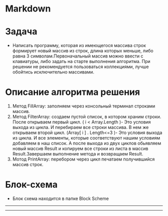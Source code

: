 
# **Markdown**
# **Задача**

* Написать программу, которая из имеющегося массива строк формирует новый массив из строк, длина которых меньше, либо равна 3 символам.Первоначальный массив можно ввести с клавиатуры, либо задать на старте выполнения алгоритма. При решении не рекомендуется пользоваться коллекциями, лучше обойтись исключительно массивами.
# **Описание алгоритма решения**

1. Метод FillArray: заполняем через консольный терминал строками массив. 
2. Метод FilterArray: создаем пустой список, в котором храним строки. После открываем первый цикл. ( i < Array.Length )- Это условия выхода из цикла. И перебираем все строки массива. В нем же открываем второй цикл. (Array[ i ] . Length<=3 )- Это условия выхода из цикла. И все элементы, которые соответствуют нашим условиям добавляем в наш список. А после выхода из двух циклов обьявляем новый массив Result и копируем все строки из листа в массив Result.Завершаем выполнение метода и возвращаем Result.
3. Мотод PrintArray: перебором через цикл печатаем получившийся массив строк.
 

# **Блок-схема**

* Блок схема находится в папке Block Scheme

***
---

